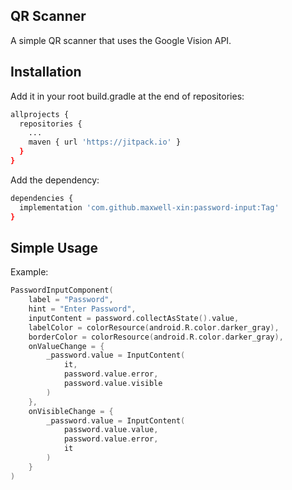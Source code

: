 ## QR Scanner

A simple QR scanner that uses the Google Vision API.

## Installation

Add it in your root build.gradle at the end of repositories:
```bash
allprojects {
  repositories {
    ...
    maven { url 'https://jitpack.io' }
  }
}
```
Add the dependency:
```bash
dependencies {
  implementation 'com.github.maxwell-xin:password-input:Tag'
}
```

Simple Usage
------------

Example:

```kotlin
PasswordInputComponent(
    label = "Password",
    hint = "Enter Password",
    inputContent = password.collectAsState().value,
    labelColor = colorResource(android.R.color.darker_gray),
    borderColor = colorResource(android.R.color.darker_gray),
    onValueChange = {
        _password.value = InputContent(
            it,
            password.value.error,
            password.value.visible
        )
    },
    onVisibleChange = {
        _password.value = InputContent(
            password.value.value,
            password.value.error,
            it
        )
    }
)    
```
